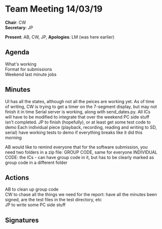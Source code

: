 Team Meeting 14/03/19
===

<!-- remember two spaces at end of line to break onto a new line -->
**Chair**: CW  
**Secretary**: JP

**Present**: AB, CW, JP, 
**Apologies**: LM (was here earlier)

## Agenda
What's working  
Format for submissions  
Weekend last minute jobs  
## Minutes

UI has all the states, although not all the peices are working yet. As of time of writing, CW is trying to get a timer on the 7-segment display, but may not finish it in time
Serial server is working, along with send_dates.py. All ICs will have to be modified to integrate that over the weekend
PC side stuff isn't completed. JP to finish (hopefully), or at least get some test code to demo
Each individual piece (playback, recording, reading and writing to SD, serial) have working tests to demo if everything breaks like it did this morning

AB would like to remind everyone that for the software submission, you need two folders in a zip file: GROUP CODE, same for everyone
INDIVIDUAL CODE: the ICs - can have group code in it, but has to be clearly marked as group code in a different folder

<!-- ## Any other business -->

## Actions
 
AB to clean up group code  
CW to chase all the things we need for the report: have all the minutes been signed, are the test files in the test directory, etc  
JP to write some PC side stuff  

## Signatures
<!-- 
	Paste in entire GPG signed messages here 
	Messages should have initials and date
	Signatures should be surrounded with triple backticks (on their own line) and the full signature block should be copied. For example:
	```
	-----BEGIN PGP SIGNED MESSAGE-----
		...
	-----END PGP SIGNATURE-----
	```
-->

	
 
